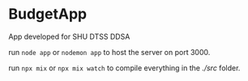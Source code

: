 # BudgetApp
App developed for SHU DTSS DDSA

run `node app` or `nodemon app` to host the server on port 3000.

run `npx mix` or `npx mix watch` to compile everything in the _./src_ folder.